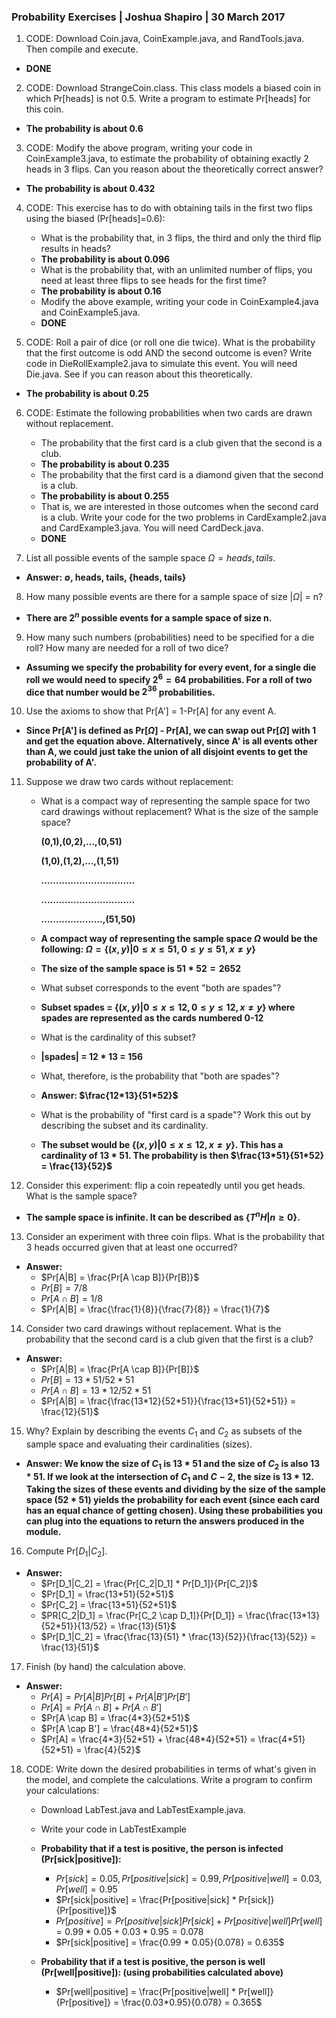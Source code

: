 ### Probability Exercises | Joshua Shapiro | 30 March 2017

1. CODE: Download Coin.java, CoinExample.java, and RandTools.java. Then compile and execute.

* **DONE**

2. CODE: Download StrangeCoin.class. This class models a biased coin in which Pr[heads] is not 0.5. Write a program to estimate Pr[heads] for this coin.

* **The probability is about 0.6**

3. CODE: Modify the above program, writing your code in CoinExample3.java, to estimate the probability of obtaining exactly 2 heads in 3 flips. Can you reason about the theoretically correct answer?

* **The probability is about 0.432**

4. CODE: This exercise has to do with obtaining tails in the first two flips using the biased (Pr[heads]=0.6):
    * What is the probability that, in 3 flips, the third and only the third flip results in heads?
    * **The probability is about 0.096**
    * What is the probability that, with an unlimited number of flips, you need at least three flips to see heads for the first time?
    * **The probability is about 0.16**
    * Modify the above example, writing your code in CoinExample4.java and CoinExample5.java.
    * **DONE**

5. CODE: Roll a pair of dice (or roll one die twice). What is the probability that the first outcome is odd AND the second outcome is even? Write code in DieRollExample2.java to simulate this event. You will need Die.java. See if you can reason about this theoretically.

* **The probability is about 0.25**

6. CODE: Estimate the following probabilities when two cards are drawn without replacement.
    * The probability that the first card is a club given that the second is a club.
    * **The probability is about 0.235**
    * The probability that the first card is a diamond given that the second is a club.
    * **The probability is about 0.255**
    * That is, we are interested in those outcomes when the second card is a club. Write your code for the two problems in CardExample2.java and CardExample3.java. You will need CardDeck.java.
    * **DONE**

7. List all possible events of the sample space $\Omega = {heads, tails}$.

* **Answer: $\emptyset$, heads, tails, {heads, tails}**

8. How many possible events are there for a sample space of size |$\Omega$| = n?

* **There are $2^n$ possible events for a sample space of size n.**

9. How many such numbers (probabilities) need to be specified for a die roll? How many are needed for a roll of two dice?

* **Assuming we specify the probability for every event, for a single die roll we would need to specify $2^6 = 64$ probabilities. For a roll of two dice that number would be $2^{36}$ probabilities.**

10. Use the axioms to show that Pr[A'] = 1-Pr[A] for any event A.

* **Since Pr[A'] is defined as Pr[$\Omega$] - Pr[A], we can swap out Pr[$\Omega$] with 1 and get the equation above. Alternatively, since A' is all events other than A, we could just take the union of all disjoint events to get the probability of A'.**

11. Suppose we draw two cards without replacement:
    * What is a compact way of representing the sample space for two card drawings without replacement? What is the size of the sample space?

        **(0,1),(0,2),...,(0,51)**

        **(1,0),(1,2),...,(1,51)**

        **................................**

        **................................**

        **.....................,(51,50)**
    * **A compact way of representing the sample space $\Omega$ would be the following: $\Omega = \{(x,y) | 0 \leq x \leq 51, 0 \leq y \leq 51, x \neq y\}$**
    * **The size of the sample space is $51*52 = 2652$**
    * What subset corresponds to the event "both are spades"?
    * **Subset spades = $\{(x,y) | 0 \leq x \leq 12, 0 \leq y \leq 12, x \neq y \}$ where spades are represented as the cards numbered 0-12**
    * What is the cardinality of this subset?
    * **|spades| = 12 * 13 = 156**
    * What, therefore, is the probability that "both are spades"?
    * **Answer: $\frac{12*13}{51*52}$**
    * What is the probability of "first card is a spade"? Work this out by describing the subset and its cardinality.
    * **The subset would be $\{(x,y) | 0 \leq x \leq 12, x \neq y \}$. This has a cardinality of 13 * 51. The probability is then $\frac{13*51}{51*52} = \frac{13}{52}$**

12. Consider this experiment: flip a coin repeatedly until you get heads. What is the sample space?

* **The sample space is infinite. It can be described as $\{T^nH|n \geq 0\}$.**

13. Consider an experiment with three coin flips. What is the probability that 3 heads occurred given that at least one occurred?

* **Answer:**
    * $Pr[A|B] = \frac{Pr[A \cap B]}{Pr[B]}$
    * $Pr[B] = 7/8$
    * $Pr[A \cap B] = 1/8$
    * $Pr[A|B] = \frac{\frac{1}{8}}{\frac{7}{8}} = \frac{1}{7}$

14. Consider two card drawings without replacement. What is the probability that the second card is a club given that the first is a club?

* **Answer:**
    * $Pr[A|B] = \frac{Pr[A \cap B]}{Pr[B]}$
    * $Pr[B] = 13*51/52*51$
    * $Pr[A \cap B] = 13*12/52*51$
    * $Pr[A|B] = \frac{\frac{13*12}{52*51}}{\frac{13*51}{52*51}} = \frac{12}{51}$

15. Why? Explain by describing the events $C_1$ and $C_2$ as subsets of the sample space and evaluating their cardinalities (sizes).

* **Answer: We know the size of $C_1$ is 13 * 51 and the size of $C_2$ is also 13 * 51. If we look at the intersection of $C_1$ and $C-2$, the size is 13 * 12. Taking the sizes of these events and dividing by the size of the sample space (52 * 51) yields the probability for each event (since each card has an equal chance of getting chosen). Using these probabilities you can plug into the equations to return the answers produced in the module.**

16. Compute Pr[$D_1|C_2$].

* **Answer:**
    * $Pr[D_1|C_2] = \frac{Pr[C_2|D_1] * Pr[D_1]}{Pr[C_2]}$
    * $Pr[D_1] = \frac{13*51}{52*51}$
    * $Pr[C_2] = \frac{13*51}{52*51}$
    * $PR[C_2|D_1] = \frac{Pr[C_2 \cap D_1]}{Pr[D_1]} = \frac{\frac{13*13}{52*51}}{13/52} = \frac{13}{51}$
    * $Pr[D_1|C_2] = \frac{\frac{13}{51} * \frac{13}{52}}{\frac{13}{52}} = \frac{13}{51}$

17. Finish (by hand) the calculation above.

* **Answer:**
    * $Pr[A] = Pr[A|B]Pr[B] + Pr[A|B']Pr[B']$
    * $Pr[A] = Pr[A \cap B] + Pr[A \cap B']$
    * $Pr[A \cap B] = \frac{4*3}{52*51}$
    * $Pr[A \cap B'] = \frac{48*4}{52*51}$
    * $Pr[A] = \frac{4*3}{52*51} + \frac{48*4}{52*51} = \frac{4*51}{52*51} = \frac{4}{52}$

18. CODE: Write down the desired probabilities in terms of what's given in the model, and complete the calculations. Write a program to confirm your calculations:
    * Download LabTest.java and LabTestExample.java.
    * Write your code in LabTestExample

    * **Probability that if a test is positive, the person is infected (Pr[sick|positive]):**
        * $Pr[sick] = 0.05, Pr[positive|sick] = 0.99, Pr[positive|well] = 0.03, Pr[well] = 0.95$
        * $Pr[sick|positive] = \frac{Pr[positive|sick] * Pr[sick]}{Pr[positive]}$
        * $Pr[positive] = Pr[positive|sick]Pr[sick] + Pr[positive|well]Pr[well] = 0.99*0.05 + 0.03*0.95 = 0.078$
        * $Pr[sick|positive] = \frac{0.99 * 0.05}{0.078} = 0.635$

    * **Probability that if a test is positive, the person is well (Pr[well|positive]): (using probabilities calculated above)**
        * $Pr[well|positive] = \frac{Pr[positive|well] * Pr[well]}{Pr[positive]} = \frac{0.03*0.95}{0.078} = 0.365$
